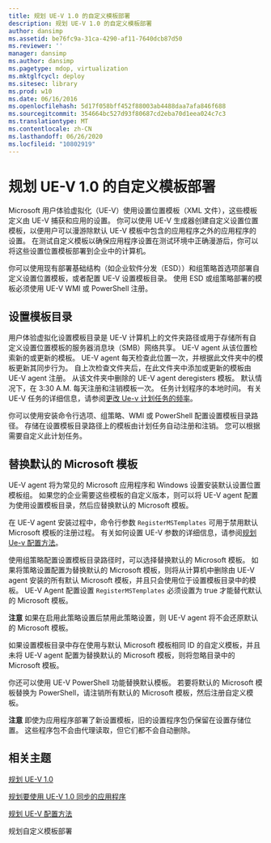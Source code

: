 ```yaml
---
title: 规划 UE-V 1.0 的自定义模板部署
description: 规划 UE-V 1.0 的自定义模板部署
author: dansimp
ms.assetid: be76fc9a-31ca-4290-af11-7640dcb87d50
ms.reviewer: ''
manager: dansimp
ms.author: dansimp
ms.pagetype: mdop, virtualization
ms.mktglfcycl: deploy
ms.sitesec: library
ms.prod: w10
ms.date: 06/16/2016
ms.openlocfilehash: 5d17f058bff452f88003ab4488daa7afa846f688
ms.sourcegitcommit: 354664bc527d93f80687cd2eba70d1eea024c7c3
ms.translationtype: MT
ms.contentlocale: zh-CN
ms.lasthandoff: 06/26/2020
ms.locfileid: "10802919"
---
```

# 规划 UE-V 1.0 的自定义模板部署


Microsoft 用户体验虚拟化（UE-V）使用设置位置模板（XML 文件），这些模板定义由 UE-V 捕获和应用的设置。 你可以使用 UE-V 生成器创建自定义设置位置模板，以便用户可以漫游除默认 UE-V 模板中包含的应用程序之外的应用程序的设置。 在测试自定义模板以确保应用程序设置在测试环境中正确漫游后，你可以将这些设置位置模板部署到企业中的计算机。

你可以使用现有部署基础结构（如企业软件分发（ESD））和组策略首选项部署自定义设置位置模板，或者配置 UE-V 设置模板目录。 使用 ESD 或组策略部署的模板必须使用 UE-V WMI 或 PowerShell 注册。

## 设置模板目录


用户体验虚拟化设置模板目录是 UE-V 计算机上的文件夹路径或用于存储所有自定义设置位置模板的服务器消息块（SMB）网络共享。 UE-V agent 从该位置检索新的或更新的模板。 UE-V agent 每天检查此位置一次，并根据此文件夹中的模板更新其同步行为。 自上次检查文件夹后，在此文件夹中添加或更新的模板由 UE-V agent 注册。 从该文件夹中删除的 UE-V agent deregisters 模板。 默认情况下，在 3:30 A.M. 每天注册和注销模板一次。 任务计划程序的本地时间。 有关 UE-V 任务的详细信息，请参阅[更改 Ue-v 计划任务的频率](changing-the-frequency-of-ue-v-scheduled-tasks.md)。

你可以使用安装命令行选项、组策略、WMI 或 PowerShell 配置设置模板目录路径。 存储在设置模板目录路径上的模板由计划任务自动注册和注销。 您可以根据需要自定义此计划任务。

## 替换默认的 Microsoft 模板


UE-V agent 将为常见的 Microsoft 应用程序和 Windows 设置安装默认设置位置模板组。 如果您的企业需要这些模板的自定义版本，则可以将 UE-V agent 配置为使用设置模板目录，然后应替换默认的 Microsoft 模板。

在 UE-V agent 安装过程中，命令行参数 `RegisterMSTemplates` 可用于禁用默认 Microsoft 模板的注册过程。 有关如何设置 UE-V 参数的详细信息，请参阅[规划 Ue-v 配置方法](planning-for-ue-v-configuration-methods.md)。

使用组策略配置设置模板目录路径时，可以选择替换默认的 Microsoft 模板。 如果将策略设置配置为替换默认的 Microsoft 模板，则将从计算机中删除由 UE-V agent 安装的所有默认 Microsoft 模板，并且只会使用位于设置模板目录中的模板。 UE-V Agent 配置设置 `RegisterMSTemplates` 必须设置为 true 才能替代默认的 Microsoft 模板。

**注意** 如果在启用此策略设置后禁用此策略设置，则 UE-V agent 将不会还原默认的 Microsoft 模板。

 

如果设置模板目录中存在使用与默认 Microsoft 模板相同 ID 的自定义模板，并且未将 UE-V agent 配置为替换默认的 Microsoft 模板，则将忽略目录中的 Microsoft 模板。

你还可以使用 UE-V PowerShell 功能替换默认模板。 若要将默认的 Microsoft 模板替换为 PowerShell，请注销所有默认的 Microsoft 模板，然后注册自定义模板。

**注意** 即使为应用程序部署了新设置模板，旧的设置程序包仍保留在设置存储位置。 这些程序包不会由代理读取，但它们都不会自动删除。

 

## 相关主题


[规划 UE-V 1.0](planning-for-ue-v-10.md)

[规划要使用 UE-V 1.0 同步的应用程序](planning-which-applications-to-synchronize-with-ue-v-10.md)

[规划 UE-V 配置方法](planning-for-ue-v-configuration-methods.md)

规划自定义模板部署
 

 





